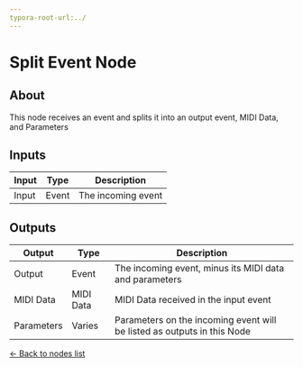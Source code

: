 ```yaml
---
typora-root-url:../
---
```


# Split Event Node

## About

This node receives an event and splits it into an output event, MIDI Data, and Parameters

## Inputs
Input | Type | Description
------------ | ------|-------
Input | Event | The incoming event


## Outputs
Output | Type| Description
------------ | -------|------
Output | Event | The incoming event, minus its MIDI data and parameters
MIDI Data | MIDI Data | MIDI Data received in the input event
Parameters | Varies | Parameters on the incoming event will be listed as outputs in this Node

[<- Back to nodes list](Nodes)
